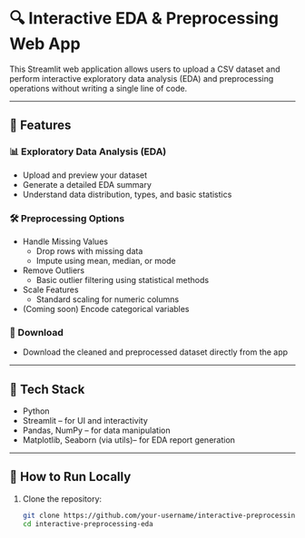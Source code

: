# 🔍 Interactive EDA & Preprocessing Web App

This Streamlit web application allows users to upload a CSV dataset and perform interactive exploratory data analysis (EDA) and preprocessing operations without writing a single line of code.

---

## 🚀 Features

### 📊 Exploratory Data Analysis (EDA)
- Upload and preview your dataset
- Generate a detailed EDA summary
- Understand data distribution, types, and basic statistics

### 🛠 Preprocessing Options
- Handle Missing Values 
  - Drop rows with missing data  
  - Impute using mean, median, or mode  
- Remove Outliers 
  - Basic outlier filtering using statistical methods  
- Scale Features  
  - Standard scaling for numeric columns  
- (Coming soon) Encode categorical variables

### 💾 Download
- Download the cleaned and preprocessed dataset directly from the app

---

## 🧪 Tech Stack

- Python
- Streamlit – for UI and interactivity
- Pandas, NumPy – for data manipulation
- Matplotlib, Seaborn (via utils)– for EDA report generation

---

## 📂 How to Run Locally

1. Clone the repository:
   ```bash
   git clone https://github.com/your-username/interactive-preprocessing-eda.git
   cd interactive-preprocessing-eda
